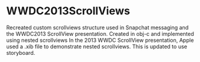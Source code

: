 WWDC2013ScrollViews
===============

Recreated custom scrollviews structure used in Snapchat messaging and the WWDC2013 ScrollView presentation. Created in obj-c and implemented using nested scrollviews
In the 2013 WWDC ScrollView presentation, Apple used a .xib file to demonstrate nested scrollviews. This is updated to use storyboard.
